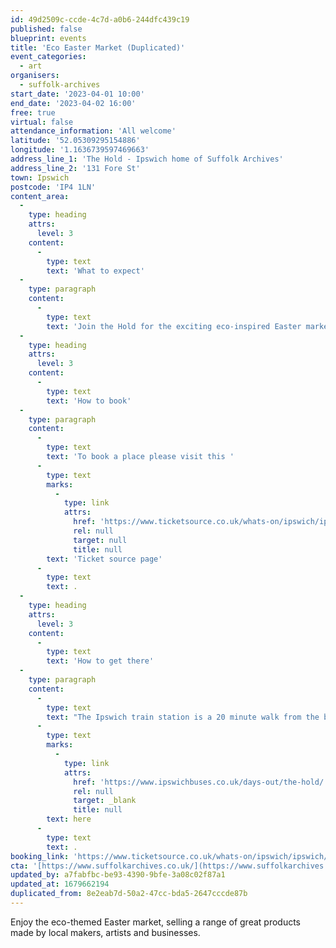 ```yaml
---
id: 49d2509c-ccde-4c7d-a0b6-244dfc439c19
published: false
blueprint: events
title: 'Eco Easter Market (Duplicated)'
event_categories:
  - art
organisers:
  - suffolk-archives
start_date: '2023-04-01 10:00'
end_date: '2023-04-02 16:00'
free: true
virtual: false
attendance_information: 'All welcome'
latitude: '52.05309295154886'
longitude: '1.1636739597469663'
address_line_1: 'The Hold - Ipswich home of Suffolk Archives'
address_line_2: '131 Fore St'
town: Ipswich
postcode: 'IP4 1LN'
content_area:
  -
    type: heading
    attrs:
      level: 3
    content:
      -
        type: text
        text: 'What to expect'
  -
    type: paragraph
    content:
      -
        type: text
        text: 'Join the Hold for the exciting eco-inspired Easter market on the 1st and 2nd of April. The Hold will be hosting a great selection of local makers, artists and businesses for you to shop from. The market will be open from 10am to 4pm on both of the days.'
  -
    type: heading
    attrs:
      level: 3
    content:
      -
        type: text
        text: 'How to book'
  -
    type: paragraph
    content:
      -
        type: text
        text: 'To book a place please visit this '
      -
        type: text
        marks:
          -
            type: link
            attrs:
              href: 'https://www.ticketsource.co.uk/whats-on/ipswich/ipswich/eco-easter-market/2023-04-01/10:00/t-qjaoekr'
              rel: null
              target: null
              title: null
        text: 'Ticket source page'
      -
        type: text
        text: .
  -
    type: heading
    attrs:
      level: 3
    content:
      -
        type: text
        text: 'How to get there'
  -
    type: paragraph
    content:
      -
        type: text
        text: "The Ipswich train station is a 20 minute walk from the building and if you're travelling by bus then find out which bus routes you can take to get you to The Hold "
      -
        type: text
        marks:
          -
            type: link
            attrs:
              href: 'https://www.ipswichbuses.co.uk/days-out/the-hold/'
              rel: null
              target: _blank
              title: null
        text: here
      -
        type: text
        text: .
booking_link: 'https://www.ticketsource.co.uk/whats-on/ipswich/ipswich/eco-easter-market/2023-04-01/10:00/t-qjaoekr'
cta: '[https://www.suffolkarchives.co.uk/](https://www.suffolkarchives.co.uk/)'
updated_by: a7fabfbc-be93-4390-9bfe-3a08c02f87a1
updated_at: 1679662194
duplicated_from: 8e2eab7d-50a2-47cc-bda5-2647cccde87b
---
```

Enjoy the eco-themed Easter market, selling a range of great products made by local makers, artists and businesses.